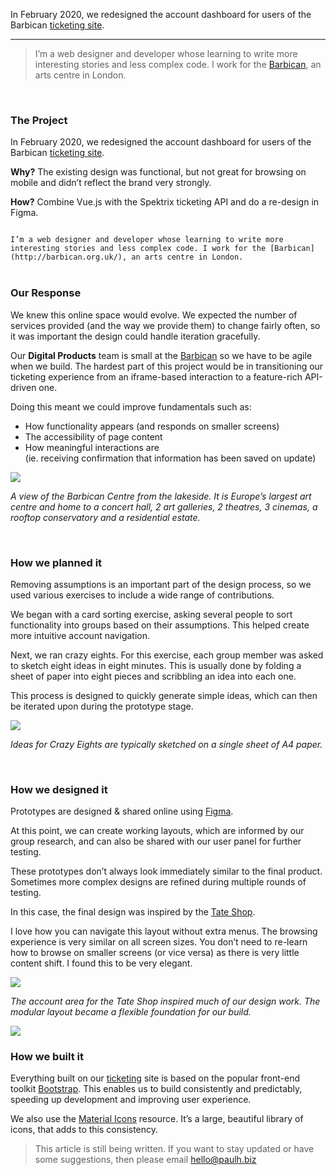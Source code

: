 In February 2020, we redesigned the account dashboard for users of the Barbican [ticketing site](https://tickets.barbican.org.uk/).

---

> I’m a web designer and developer whose learning to write more interesting stories and less complex code. I work for the [Barbican](http://barbican.org.uk/), an arts centre in London.

<br>

### **The Project**

In February 2020, we redesigned the account dashboard for users of the Barbican [ticketing site](https://tickets.barbican.org.uk/).

**Why?** The existing design was functional, but not great for browsing on mobile and didn’t reflect the brand very strongly.

**How?** Combine Vue.js with the Spektrix ticketing API and do a re-design in Figma.

<code>
I’m a web designer and developer whose learning to write more interesting stories and less complex code. I work for the [Barbican](http://barbican.org.uk/), an arts centre in London.
</code>

<br>

### Our Response

We knew this online space would evolve. We expected the number of services provided (and the way we provide them) to change fairly often, so it was important the design could handle iteration gracefully.

Our **Digital Products** team is small at the [Barbican](https://barbican.org.uk/) so we have to be agile when we build. The hardest part of this project would be in transitioning our ticketing experience from an iframe-based interaction to a feature-rich API-driven one.

Doing this meant we could improve fundamentals such as:

- How functionality appears (and responds on smaller screens)
- The accessibility of page content
- How meaningful interactions are  
   (ie. receiving confirmation that information has been saved on update)

<img src="https://miro.medium.com/v2/resize:fit:1400/1*iSO0-WYH22NWgefKnSnWWw.jpeg">

_A view of the Barbican Centre from the lakeside. It is Europe’s largest art centre and home to a concert hall, 2 art galleries, 2 theatres, 3 cinemas, a rooftop conservatory and a residential estate._

<br>

### **How we planned it**

Removing assumptions is an important part of the design process, so we used various exercises to include a wide range of contributions.

We began with a card sorting exercise, asking several people to sort functionality into groups based on their assumptions. This helped create more intuitive account navigation.

Next, we ran crazy eights. For this exercise, each group member was asked to sketch eight ideas in eight minutes. This is usually done by folding a sheet of paper into eight pieces and scribbling an idea into each one.

This process is designed to quickly generate simple ideas, which can then be iterated upon during the prototype stage.

<img src="https://miro.medium.com/v2/resize:fit:1400/1*AnfnUpDO-iSNrsv-BHyY6Q.png">

_Ideas for Crazy Eights are typically sketched on a single sheet of A4 paper._

<br>

### **How we designed it**

Prototypes are designed & shared online using [Figma](https://www.figma.com/).

At this point, we can create working layouts, which are informed by our group research, and can also be shared with our user panel for further testing.

These prototypes don’t always look immediately similar to the final product. Sometimes more complex designs are refined during multiple rounds of testing.

In this case, the final design was inspired by the [Tate Shop](https://shop.tate.org.uk/).

I love how you can navigate this layout without extra menus. The browsing experience is very similar on all screen sizes. You don’t need to re-learn how to browse on smaller screens (or vice versa) as there is very little content shift. I found this to be very elegant.

<img src="https://cdn.hashnode.com/res/hashnode/image/upload/v1687271828380/a845476b-287d-4e41-91c8-6cc17e5c8aaa.png">

_The account area for the Tate Shop inspired much of our design work. The modular layout became a flexible foundation for our build._

<img src="https://cdn.hashnode.com/res/hashnode/image/upload/v1687271798440/39ccb8f3-27be-4003-9f89-f5e9fde3b352.png">

<br>

### **How we built it**

Everything built on our [ticketing](https://tickets.barbican.org.uk/) site is based on the popular front-end toolkit [Bootstrap](https://getbootstrap.com/). This enables us to build consistently and predictably, speeding up development and improving user experience.

We also use the [Material Icons](https://fonts.google.com/icons) resource. It’s a large, beautiful library of icons, that adds to this consistency.

> This article is still being written. If you want to stay updated or have some suggestions, then please email [hello@paulh.biz](mailto:hello@paulh.biz)